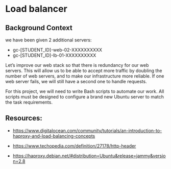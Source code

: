 # Load balancer

## Background Context

we have been given 2 additional servers:

- gc-[STUDENT_ID]-web-02-XXXXXXXXXX
- gc-[STUDENT_ID]-lb-01-XXXXXXXXXX

Let’s improve our web stack so that there is redundancy for our web servers. This will allow us to be able to accept more traffic by doubling the number of web servers, and to make our infrastructure more reliable. If one web server fails, we will still have a second one to handle requests.

For this project, we will need to write Bash scripts to automate our work. All scripts must be designed to configure a brand new Ubuntu server to match the task requirements.

## Resources:

- https://www.digitalocean.com/community/tutorials/an-introduction-to-haproxy-and-load-balancing-concepts

- https://www.techopedia.com/definition/27178/http-header

- https://haproxy.debian.net/#distribution=Ubuntu&release=jammy&version=2.8
